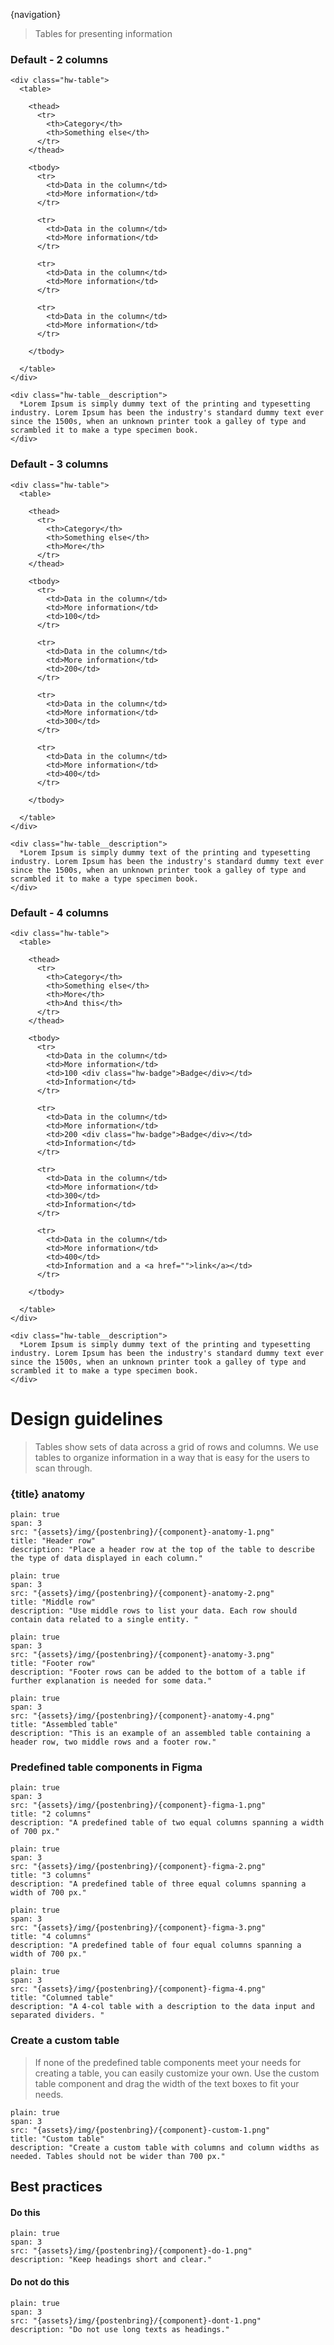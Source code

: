 
{navigation}


> Tables for presenting information


### Default - 2 columns

```html|plain,light
<div class="hw-table">
  <table>

    <thead>
      <tr>
        <th>Category</th>
        <th>Something else</th>
      </tr>
    </thead>

    <tbody>
      <tr>
        <td>Data in the column</td>
        <td>More information</td>
      </tr>

      <tr>
        <td>Data in the column</td>
        <td>More information</td>
      </tr>

      <tr>
        <td>Data in the column</td>
        <td>More information</td>
      </tr>

      <tr>
        <td>Data in the column</td>
        <td>More information</td>
      </tr>

    </tbody>

  </table>
</div>

<div class="hw-table__description">
  *Lorem Ipsum is simply dummy text of the printing and typesetting industry. Lorem Ipsum has been the industry's standard dummy text ever since the 1500s, when an unknown printer took a galley of type and scrambled it to make a type specimen book.
</div>
```






### Default - 3 columns

```html|plain,light
<div class="hw-table">
  <table>

    <thead>
      <tr>
        <th>Category</th>
        <th>Something else</th>
        <th>More</th>
      </tr>
    </thead>

    <tbody>
      <tr>
        <td>Data in the column</td>
        <td>More information</td>
        <td>100</td>
      </tr>

      <tr>
        <td>Data in the column</td>
        <td>More information</td>
        <td>200</td>
      </tr>

      <tr>
        <td>Data in the column</td>
        <td>More information</td>
        <td>300</td>
      </tr>

      <tr>
        <td>Data in the column</td>
        <td>More information</td>
        <td>400</td>
      </tr>

    </tbody>

  </table>
</div>

<div class="hw-table__description">
  *Lorem Ipsum is simply dummy text of the printing and typesetting industry. Lorem Ipsum has been the industry's standard dummy text ever since the 1500s, when an unknown printer took a galley of type and scrambled it to make a type specimen book.
</div>
```






### Default - 4 columns

```html|plain,light
<div class="hw-table">
  <table>

    <thead>
      <tr>
        <th>Category</th>
        <th>Something else</th>
        <th>More</th>
        <th>And this</th>
      </tr>
    </thead>

    <tbody>
      <tr>
        <td>Data in the column</td>
        <td>More information</td>
        <td>100 <div class="hw-badge">Badge</div></td>
        <td>Information</td>
      </tr>

      <tr>
        <td>Data in the column</td>
        <td>More information</td>
        <td>200 <div class="hw-badge">Badge</div></td>
        <td>Information</td>
      </tr>

      <tr>
        <td>Data in the column</td>
        <td>More information</td>
        <td>300</td>
        <td>Information</td>
      </tr>

      <tr>
        <td>Data in the column</td>
        <td>More information</td>
        <td>400</td>
        <td>Information and a <a href="">link</a></td>
      </tr>

    </tbody>

  </table>
</div>

<div class="hw-table__description">
  *Lorem Ipsum is simply dummy text of the printing and typesetting industry. Lorem Ipsum has been the industry's standard dummy text ever since the 1500s, when an unknown printer took a galley of type and scrambled it to make a type specimen book.
</div>
```


# Design guidelines

> Tables show sets of data across a grid of rows and columns. We use tables to organize information in a way that is easy for the users to scan through.


### {title} anatomy
```image
plain: true
span: 3
src: "{assets}/img/{postenbring}/{component}-anatomy-1.png"
title: "Header row"
description: "Place a header row at the top of the table to describe the type of data displayed in each column."
```
```image
plain: true
span: 3
src: "{assets}/img/{postenbring}/{component}-anatomy-2.png"
title: "Middle row"
description: "Use middle rows to list your data. Each row should contain data related to a single entity. "
```
```image
plain: true
span: 3
src: "{assets}/img/{postenbring}/{component}-anatomy-3.png"
title: "Footer row"
description: "Footer rows can be added to the bottom of a table if further explanation is needed for some data."
```
```image
plain: true
span: 3
src: "{assets}/img/{postenbring}/{component}-anatomy-4.png"
title: "Assembled table"
description: "This is an example of an assembled table containing a header row, two middle rows and a footer row."
```




### Predefined table components in Figma
```image
plain: true
span: 3
src: "{assets}/img/{postenbring}/{component}-figma-1.png"
title: "2 columns"
description: "A predefined table of two equal columns spanning a width of 700 px."
```
```image
plain: true
span: 3
src: "{assets}/img/{postenbring}/{component}-figma-2.png"
title: "3 columns"
description: "A predefined table of three equal columns spanning a width of 700 px."
```
```image
plain: true
span: 3
src: "{assets}/img/{postenbring}/{component}-figma-3.png"
title: "4 columns"
description: "A predefined table of four equal columns spanning a width of 700 px."
```
```image
plain: true
span: 3
src: "{assets}/img/{postenbring}/{component}-figma-4.png"
title: "Columned table"
description: "A 4-col table with a description to the data input and separated dividers. "
```


### Create a custom table

> If none of the predefined table components meet your needs for creating a table, you can easily customize your own. Use the custom table component and drag the width of the text boxes to fit your needs.

```image
plain: true
span: 3
src: "{assets}/img/{postenbring}/{component}-custom-1.png"
title: "Custom table"
description: "Create a custom table with columns and column widths as needed. Tables should not be wider than 700 px."
```







## Best practices

#### Do this

```image
plain: true
span: 3
src: "{assets}/img/{postenbring}/{component}-do-1.png"
description: "Keep headings short and clear."
```
#### Do not do this
  
```image
plain: true
span: 3
src: "{assets}/img/{postenbring}/{component}-dont-1.png"
description: "Do not use long texts as headings."
```





